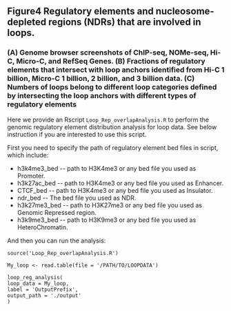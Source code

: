 ## Figure4 Regulatory elements and nucleosome-depleted regions (NDRs) that are involved in loops.

### (A) Genome browser screenshots of ChIP-seq, NOMe-seq, Hi-C, Micro-C, and RefSeq Genes.  (B) Fractions of regulatory elements that intersect with loop anchors identified from Hi-C 1 billion, Micro-C 1 billion, 2 billion, and 3 billion data. (C) Numbers of loops belong to different loop categories defined by intersecting the loop anchors with different types of regulatory elements

Here we provide an Rscript ```Loop_Rep_overlapAnalysis.R``` to perform the genomic regulatory element distribution analysis for loop data. See below instruction if you are interested to use this script.

First you need to specify the path of regulatory element bed files in script, which include:
- h3k4me3_bed -- path to H3K4me3 or any bed file you used as Promoter.
- h3k27ac_bed -- path to H3K4me3 or any bed file you used as Enhancer.
- CTCF_bed -- path to H3K4me3 or any bed file you used as Insulator.
- ndr_bed -- The bed file you used as NDR.
- h3k27me3_bed -- path to H3K27me3 or any bed file you used as Genomic Repressed region.
- h3k9me3_bed -- path to  H3K9me3 or any bed file you used as HeteroChromatin.

And then you can run the analysis:
```
source('Loop_Rep_overlapAnalysis.R')

My_loop <- read.table(file = '/PATH/TO/LOOPDATA')

loop_reg_analysis(
loop_data = My_loop, 
label = 'OutputPrefix', 
output_path = './output' 
)
```
